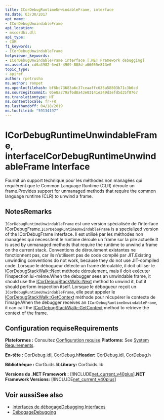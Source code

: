```yaml
---
title: ICorDebugRuntimeUnwindableFrame, interface
ms.date: 03/30/2017
api_name:
- ICorDebugUnwindableFrame
api_location:
- mscordbi.dll
api_type:
- COM
f1_keywords:
- ICorDebugUnwindableFrame
helpviewer_keywords:
- ICorDebugUnwindableFrame interface [.NET Framework debugging]
ms.assetid: cd6a3982-6ed3-4909-808d-a66055e813e0
topic_type:
- apiref
author: rpetrusha
ms.author: ronpet
ms.openlocfilehash: bf6bc73683a6c37ceaaffc635a58803b71c3b6cd
ms.sourcegitcommit: 0be8a279af6d8a43e03141e349d3efd5d35f8767
ms.translationtype: HT
ms.contentlocale: fr-FR
ms.lasthandoff: 04/18/2019
ms.locfileid: "59134197"
---
```

# <a name="icordebugruntimeunwindableframe-interface"></a><span data-ttu-id="97b90-102">ICorDebugRuntimeUnwindableFrame, interface</span><span class="sxs-lookup"><span data-stu-id="97b90-102">ICorDebugRuntimeUnwindableFrame Interface</span></span>
<span data-ttu-id="97b90-103">Fournit un support technique pour les méthodes non managées qui requièrent que le Common Language Runtime (CLR) déroule un frame.</span><span class="sxs-lookup"><span data-stu-id="97b90-103">Provides support for unmanaged methods that require the common language runtime (CLR) to unwind a frame.</span></span>  
  
## <a name="remarks"></a><span data-ttu-id="97b90-104">Notes</span><span class="sxs-lookup"><span data-stu-id="97b90-104">Remarks</span></span>  
 <span data-ttu-id="97b90-105">`ICorDebugRuntimeUnwindableFrame` est une version spécialisée de l’interface ICorDebugFrame.</span><span class="sxs-lookup"><span data-stu-id="97b90-105">`ICorDebugRuntimeUnwindableFrame` is a specialized version of the ICorDebugFrame interface.</span></span> <span data-ttu-id="97b90-106">Il est utilisé par les méthodes non managées qui nécessitent le runtime déroule un frame sur la pile actuelle.</span><span class="sxs-lookup"><span data-stu-id="97b90-106">It is used by unmanaged methods that require the runtime to unwind a frame on the current stack.</span></span> <span data-ttu-id="97b90-107">Conventions de déroulement existantes ne fonctionnent pas, car ils n’utilisent pas de code compilé par JIT.</span><span class="sxs-lookup"><span data-stu-id="97b90-107">Existing unwinding conventions do not work, because they do not use JIT-compiled code.</span></span> <span data-ttu-id="97b90-108">Lorsque le débogueur détecte un frame déroulable, il doit utiliser le [ICorDebugStackWalk::Next](../../../../docs/framework/unmanaged-api/debugging/icordebugstackwalk-next-method.md) méthode déroulement, mais il doit exécuter l’inspection lui-même.</span><span class="sxs-lookup"><span data-stu-id="97b90-108">When the debugger sees an unwindable frame, it should use the [ICorDebugStackWalk::Next](../../../../docs/framework/unmanaged-api/debugging/icordebugstackwalk-next-method.md) method to unwind it, but it should perform inspection itself.</span></span> <span data-ttu-id="97b90-109">Lorsque le débogueur reçoit un `ICorDebugRuntimeUnwindableFrame`, elle peut appeler le [ICorDebugStackWalk::GetContext](../../../../docs/framework/unmanaged-api/debugging/icordebugstackwalk-getcontext-method.md) méthode pour récupérer le contexte de l’image.</span><span class="sxs-lookup"><span data-stu-id="97b90-109">When the debugger receives an `ICorDebugRuntimeUnwindableFrame`, it can call the [ICorDebugStackWalk::GetContext](../../../../docs/framework/unmanaged-api/debugging/icordebugstackwalk-getcontext-method.md) method to retrieve the context of the frame.</span></span>  
  
## <a name="requirements"></a><span data-ttu-id="97b90-110">Configuration requise</span><span class="sxs-lookup"><span data-stu-id="97b90-110">Requirements</span></span>  
 <span data-ttu-id="97b90-111">**Plateformes :** Consultez [Configuration requise](../../../../docs/framework/get-started/system-requirements.md).</span><span class="sxs-lookup"><span data-stu-id="97b90-111">**Platforms:** See [System Requirements](../../../../docs/framework/get-started/system-requirements.md).</span></span>  
  
 <span data-ttu-id="97b90-112">**En-tête :** CorDebug.idl, CorDebug.h</span><span class="sxs-lookup"><span data-stu-id="97b90-112">**Header:** CorDebug.idl, CorDebug.h</span></span>  
  
 <span data-ttu-id="97b90-113">**Bibliothèque :** CorGuids.lib</span><span class="sxs-lookup"><span data-stu-id="97b90-113">**Library:** CorGuids.lib</span></span>  
  
 <span data-ttu-id="97b90-114">**Versions du .NET Framework :** [!INCLUDE[net_current_v40plus](../../../../includes/net-current-v40plus-md.md)]</span><span class="sxs-lookup"><span data-stu-id="97b90-114">**.NET Framework Versions:** [!INCLUDE[net_current_v40plus](../../../../includes/net-current-v40plus-md.md)]</span></span>  
  
## <a name="see-also"></a><span data-ttu-id="97b90-115">Voir aussi</span><span class="sxs-lookup"><span data-stu-id="97b90-115">See also</span></span>

- [<span data-ttu-id="97b90-116">Interfaces de débogage</span><span class="sxs-lookup"><span data-stu-id="97b90-116">Debugging Interfaces</span></span>](../../../../docs/framework/unmanaged-api/debugging/debugging-interfaces.md)
- [<span data-ttu-id="97b90-117">Débogage</span><span class="sxs-lookup"><span data-stu-id="97b90-117">Debugging</span></span>](../../../../docs/framework/unmanaged-api/debugging/index.md)
